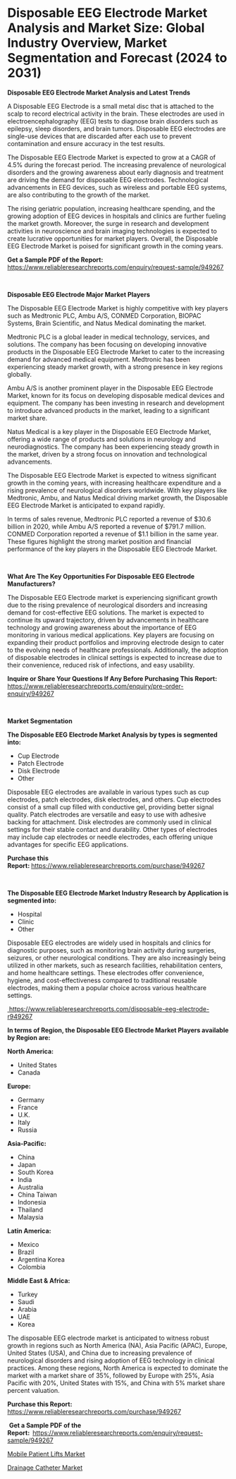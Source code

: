 <p><h1>Disposable EEG Electrode Market Analysis and Market Size: Global Industry Overview, Market Segmentation and Forecast (2024 to 2031)</h1></p><p><strong>Disposable EEG Electrode Market Analysis and Latest Trends</strong></p>
<p><p>A Disposable EEG Electrode is a small metal disc that is attached to the scalp to record electrical activity in the brain. These electrodes are used in electroencephalography (EEG) tests to diagnose brain disorders such as epilepsy, sleep disorders, and brain tumors. Disposable EEG electrodes are single-use devices that are discarded after each use to prevent contamination and ensure accuracy in the test results.</p><p>The Disposable EEG Electrode Market is expected to grow at a CAGR of 4.5% during the forecast period. The increasing prevalence of neurological disorders and the growing awareness about early diagnosis and treatment are driving the demand for disposable EEG electrodes. Technological advancements in EEG devices, such as wireless and portable EEG systems, are also contributing to the growth of the market.</p><p>The rising geriatric population, increasing healthcare spending, and the growing adoption of EEG devices in hospitals and clinics are further fueling the market growth. Moreover, the surge in research and development activities in neuroscience and brain imaging technologies is expected to create lucrative opportunities for market players. Overall, the Disposable EEG Electrode Market is poised for significant growth in the coming years.</p></p>
<p><strong>Get a Sample PDF of the Report:&nbsp;</strong> <a href="https://www.reliableresearchreports.com/enquiry/request-sample/949267">https://www.reliableresearchreports.com/enquiry/request-sample/949267</a></p>
<p>&nbsp;</p>
<p><strong>Disposable EEG Electrode Major Market Players</strong></p>
<p><p>The Disposable EEG Electrode Market is highly competitive with key players such as Medtronic PLC, Ambu A/S, CONMED Corporation, BIOPAC Systems, Brain Scientific, and Natus Medical dominating the market.</p><p>Medtronic PLC is a global leader in medical technology, services, and solutions. The company has been focusing on developing innovative products in the Disposable EEG Electrode Market to cater to the increasing demand for advanced medical equipment. Medtronic has been experiencing steady market growth, with a strong presence in key regions globally.</p><p>Ambu A/S is another prominent player in the Disposable EEG Electrode Market, known for its focus on developing disposable medical devices and equipment. The company has been investing in research and development to introduce advanced products in the market, leading to a significant market share.</p><p>Natus Medical is a key player in the Disposable EEG Electrode Market, offering a wide range of products and solutions in neurology and neurodiagnostics. The company has been experiencing steady growth in the market, driven by a strong focus on innovation and technological advancements.</p><p>The Disposable EEG Electrode Market is expected to witness significant growth in the coming years, with increasing healthcare expenditure and a rising prevalence of neurological disorders worldwide. With key players like Medtronic, Ambu, and Natus Medical driving market growth, the Disposable EEG Electrode Market is anticipated to expand rapidly.</p><p>In terms of sales revenue, Medtronic PLC reported a revenue of $30.6 billion in 2020, while Ambu A/S reported a revenue of $791.7 million. CONMED Corporation reported a revenue of $1.1 billion in the same year. These figures highlight the strong market position and financial performance of the key players in the Disposable EEG Electrode Market.</p></p>
<p>&nbsp;</p>
<p><strong>What Are The Key Opportunities For Disposable EEG Electrode Manufacturers?</strong></p>
<p><p>The Disposable EEG Electrode market is experiencing significant growth due to the rising prevalence of neurological disorders and increasing demand for cost-effective EEG solutions. The market is expected to continue its upward trajectory, driven by advancements in healthcare technology and growing awareness about the importance of EEG monitoring in various medical applications. Key players are focusing on expanding their product portfolios and improving electrode design to cater to the evolving needs of healthcare professionals. Additionally, the adoption of disposable electrodes in clinical settings is expected to increase due to their convenience, reduced risk of infections, and easy usability.</p></p>
<p><strong>Inquire or Share Your Questions If Any Before Purchasing This Report:</strong> <a href="https://www.reliableresearchreports.com/enquiry/pre-order-enquiry/949267">https://www.reliableresearchreports.com/enquiry/pre-order-enquiry/949267</a></p>
<p>&nbsp;</p>
<p><strong>Market Segmentation</strong></p>
<p><strong>The Disposable EEG Electrode Market Analysis by types is segmented into:</strong></p>
<p><ul><li>Cup Electrode</li><li>Patch Electrode</li><li>Disk Electrode</li><li>Other</li></ul></p>
<p><p>Disposable EEG electrodes are available in various types such as cup electrodes, patch electrodes, disk electrodes, and others. Cup electrodes consist of a small cup filled with conductive gel, providing better signal quality. Patch electrodes are versatile and easy to use with adhesive backing for attachment. Disk electrodes are commonly used in clinical settings for their stable contact and durability. Other types of electrodes may include cap electrodes or needle electrodes, each offering unique advantages for specific EEG applications.</p></p>
<p><strong>Purchase this Report:&nbsp;</strong><a href="https://www.reliableresearchreports.com/purchase/949267">https://www.reliableresearchreports.com/purchase/949267</a></p>
<p>&nbsp;</p>
<p><strong>The Disposable EEG Electrode Market Industry Research by Application is segmented into:</strong></p>
<p><ul><li>Hospital</li><li>Clinic</li><li>Other</li></ul></p>
<p><p>Disposable EEG electrodes are widely used in hospitals and clinics for diagnostic purposes, such as monitoring brain activity during surgeries, seizures, or other neurological conditions. They are also increasingly being utilized in other markets, such as research facilities, rehabilitation centers, and home healthcare settings. These electrodes offer convenience, hygiene, and cost-effectiveness compared to traditional reusable electrodes, making them a popular choice across various healthcare settings.</p></p>
<p><a href="https://www.reliableresearchreports.com/disposable-eeg-electrode-r949267">&nbsp;https://www.reliableresearchreports.com/disposable-eeg-electrode-r949267</a></p>
<p><strong>In terms of Region, the Disposable EEG Electrode Market Players available by Region are:</strong></p>
<p>
    <p> <strong> North America: </strong>
        <ul>
            <li>United States</li>
            <li>Canada</li>
        </ul>
        </p> 
    <p> <strong> Europe: </strong>
        <ul>
            <li>Germany</li>
            <li>France</li>
            <li>U.K.</li>
            <li>Italy</li>
            <li>Russia</li>
        </ul>
        </p> 
    <p> <strong> Asia-Pacific: </strong>
        <ul>
            <li>China</li>
            <li>Japan</li>
            <li>South Korea</li>
            <li>India</li>
            <li>Australia</li>
            <li>China Taiwan</li>
            <li>Indonesia</li>
            <li>Thailand</li>
            <li>Malaysia</li>
        </ul>
        </p> 
    <p> <strong> Latin America: </strong>
        <ul>
            <li>Mexico</li>
            <li>Brazil</li>
            <li>Argentina Korea</li>
            <li>Colombia</li>
        </ul>
        </p> 
    <p> <strong> Middle East & Africa: </strong>
        <ul>
            <li>Turkey</li>
            <li>Saudi</li>
            <li>Arabia</li>
            <li>UAE</li>
            <li>Korea</li>
        </ul>
    </p>
    </p>
<p><p>The disposable EEG electrode market is anticipated to witness robust growth in regions such as North America (NA), Asia Pacific (APAC), Europe, United States (USA), and China due to increasing prevalence of neurological disorders and rising adoption of EEG technology in clinical practices. Among these regions, North America is expected to dominate the market with a market share of 35%, followed by Europe with 25%, Asia Pacific with 20%, United States with 15%, and China with 5% market share percent valuation.</p></p>
<p><strong>Purchase this Report: </strong><a href="https://www.reliableresearchreports.com/purchase/949267">https://www.reliableresearchreports.com/purchase/949267</a></p>
<p>&nbsp;<strong>Get a Sample PDF of the Report:&nbsp;&nbsp;</strong><a href="https://www.reliableresearchreports.com/enquiry/request-sample/949267">https://www.reliableresearchreports.com/enquiry/request-sample/949267</a></p>
<p><strong></strong></p>
<p><p><a href="https://github.com/LeilaniWyman2021/Market-Research-Report-List-1/blob/main/mobile-patient-lifts-market.md">Mobile Patient Lifts Market</a></p><p><a href="https://github.com/okotobwrhuteie/Market-Research-Report-List-2/blob/main/drainage-catheter-market.md">Drainage Catheter Market</a></p></p>